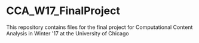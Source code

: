 # CCA_W17_FinalProject

This repository contains files for the final project for Computational Content Analysis in Winter '17 at the University of Chicago